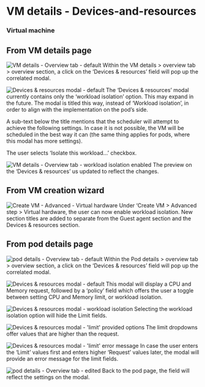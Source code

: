 # VM details - Devices-and-resources

### Virtual machine

## From VM details page
![VM details - Overview tab - default](img/VM-2-0.jpg)
Within the VM details > overview tab > overview section, a click on the ‘Devices & resources’ field will pop up the correlated modal.

![Devices & resources modal - default](img/VM-3-0.png)
The ‘Devices & resources’ modal currently contains only the ‘workload isolation’ option. This may expand in the future. The modal is titled this way, instead of  ‘Workload isolation’, in order to align with the implementation on the pod’s side.

A sub-text below the title mentions that the scheduler will attempt to achieve the following settings. In case it is not possible, the VM will be scheduled in the best way it can (the same thing applies for pods, where this modal has more settings).

The user selects ‘Isolate this workload…’ checkbox.

![VM details - Overview tab - workload isolation enabled](img/VM-4-0.jpg)
The preview on the ‘Devices & resources’ us updated to reflect the changes.

## From VM creation wizard
![Create VM - Advanced - Virtual hardware](img/Create-VM-4-2-00.jpg)
Under ‘Create VM > Advanced step > Virtual hardware, the user can now enable workload isolation. New section titles are added to separate from the Guest agent section and the Devices & resources section.

## From pod details page
![pod details - Overview tab - default](img/Pod-2-0.jpg)
Within the Pod details > overview tab > overview section, a click on the ‘Devices & resources’ field will pop up the correlated modal.

![Devices & resources modal - default](img/Pod-3-0.png)
This modal will display a CPU and Memory request, followed by a ‘policy’ field which offers the user a toggle between setting CPU and Memory limit, or workload isolation.

![Devices & resources modal - workload isolation](img/Pod-3-1.png)
Selecting the workload isolation option will hide the Limit fields.

![Devices & resources modal - 'limit' provided options](img/Pod-3-2.png)
The limit dropdowns offer values that are higher than the request. 

![Devices & resources modal - 'limit' error message](img/Pod-3-3.png)
In case the user enters the ‘Limit’ values first and enters higher ‘Request’ values later, the modal will provide an error message for the limit fields.

![pod details - Overview tab - edited](img/Pod-4-0.jpg)
Back to the pod page, the field will reflect the settings on the modal.
